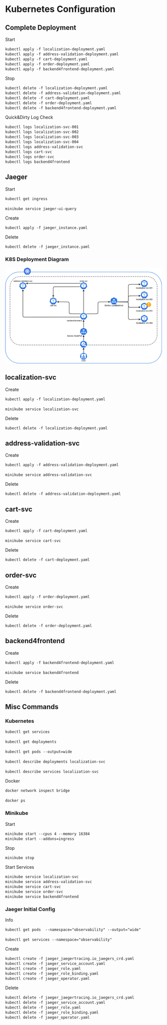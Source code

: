 # Kubernetes Configuration

## **Complete** Deployment

Start

    kubectl apply -f localization-deployment.yaml
    kubectl apply -f address-validation-deployment.yaml
    kubectl apply -f cart-deployment.yaml
    kubectl apply -f order-deployment.yaml
    kubectl apply -f backend4frontend-deployment.yaml

Stop

    kubectl delete -f localization-deployment.yaml
    kubectl delete -f address-validation-deployment.yaml
    kubectl delete -f cart-deployment.yaml
    kubectl delete -f order-deployment.yaml
    kubectl delete -f backend4frontend-deployment.yaml

Quick&Dirty Log Check

    kubectl logs localization-svc-001
    kubectl logs localization-svc-002
    kubectl logs localization-svc-003
    kubectl logs localization-svc-004
    kubectl logs address-validation-svc
    kubectl logs cart-svc
    kubectl logs order-svc
    kubectl logs backend4frontend

## Jaeger

Start
	
	kubectl get ingress
	
	minikube service jaeger-ui-query

Create

	kubectl apply -f jaeger_instance.yaml

Delete

	kubectl delete -f jaeger_instance.yaml

### K8S Deployment Diagram

![full-k8s-deployment.png](full-k8s-deployment.png)

## localization-svc

Create

    kubectl apply -f localization-deployment.yaml
    
    minikube service localization-svc

Delete

    kubectl delete -f localization-deployment.yaml

## address-validation-svc

Create

    kubectl apply -f address-validation-deployment.yaml
    
    minikube service address-validation-svc

Delete

    kubectl delete -f address-validation-deployment.yaml

## cart-svc

Create

    kubectl apply -f cart-deployment.yaml
    
    minikube service cart-svc

Delete

    kubectl delete -f cart-deployment.yaml

## order-svc

Create

    kubectl apply -f order-deployment.yaml
    
    minikube service order-svc

Delete

    kubectl delete -f order-deployment.yaml
    
## backend4frontend

Create

    kubectl apply -f backend4frontend-deployment.yaml
    
    minikube service backend4frontend

Delete

    kubectl delete -f backend4frontend-deployment.yaml

## Misc Commands

### Kubernetes

    kubectl get services
    
    kubectl get deployments
    
    kubectl get pods --output=wide
    
    kubectl describe deployments localization-svc
    
    kubectl describe services localization-svc

Docker

    docker network inspect bridge
    
    docker ps

### Minikube

Start

    minikube start --cpus 4 --memory 16384
	minikube start --addons=ingress

Stop

    minikube stop

Start Services

    minikube service localization-svc
    minikube service address-validation-svc
    minikube service cart-svc
    minikube service order-svc
    minikube service backend4frontend

### Jaeger Initial Config

Info

	kubectl get pods  --namespace="observability" --output="wide"
	
	kubectl get services --namespace="observability"

Create

    kubectl create -f jaeger_jaegertracing.io_jaegers_crd.yaml
    kubectl create -f jaeger_service_account.yaml
    kubectl create -f jaeger_role.yaml
    kubectl create -f jaeger_role_binding.yaml
    kubectl create -f jaeger_operator.yaml

Delete

    kubectl delete -f jaeger_jaegertracing.io_jaegers_crd.yaml
    kubectl delete -f jaeger_service_account.yaml
    kubectl delete -f jaeger_role.yaml
    kubectl delete -f jaeger_role_binding.yaml
    kubectl delete -f jaeger_operator.yaml